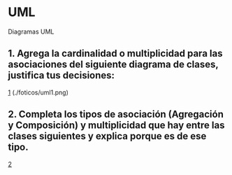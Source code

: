 # UML
Diagramas UML

## 1. Agrega la cardinalidad o multiplicidad para las asociaciones del siguiente diagrama de clases, justifica tus decisiones:
[1](./foticos/uml1.png)
(./foticos/uml1.png)



## 2. Completa los tipos de asociación (Agregación y Composición) y multiplicidad que hay entre las clases siguientes y explica porque es de ese tipo.
[2](./foticos/uml2.png)

